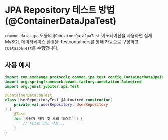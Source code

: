 # JPA Repository 테스트 방법 (@ContainerDataJpaTest)

`common-data-jpa` 모듈의 `@ContainerDataJpaTest` 어노테이션을 사용하면 실제 MySQL 데이터베이스 환경을 Testcontainers를 통해 자동으로 구성하고 `@DataJpaTest`를 수행합니다.

## 사용 예시

```kotlin
import com.exchange.protocolx.common.jpa.test.config.ContainerDataJpaTest
import org.springframework.beans.factory.annotation.Autowired
import org.junit.jupiter.api.Test

@ContainerDataJpaTest
class UserRepositoryTest @Autowired constructor(
    private val userRepository: UserRepository
) {
    @Test
    fun `사용자 저장 및 조회 테스트`() {
        // 테스트 코드 작성...
    }
}
```
